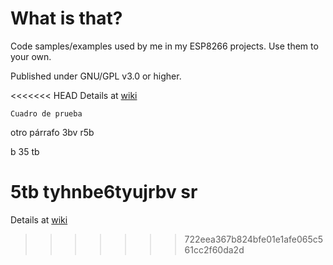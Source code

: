 
What is that?
====

Code samples/examples used by me in my ESP8266 projects. Use them to your own.

Published under GNU/GPL v3.0 or higher.


<<<<<<< HEAD
Details at [wiki](https://github.com/isidorogv/esp8266-test/wiki)

~~~~~~~~~~~~~~~~~~
Cuadro de prueba
~~~~~~~~~~~~~~~~~~

otro párrafo
3bv
r5b


b
35
tb

5tb
tyhnbe6tyujrbv
sr
=======

Details at [wiki](https://github.com/isidorogv/esp8266-test/wiki)
>>>>>>> 722eea367b824bfe01e1afe065c561cc2f60da2d
